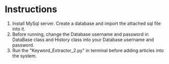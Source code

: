 # Instructions

1. Install MySql server. Create a database and import the attached sql file into it.
2. Before running, change the Database username and password in DataBase class and History class into your Database username and password.
3. Run the "Keyword_Extractor_2.py" in terminal before adding articles into the system.

